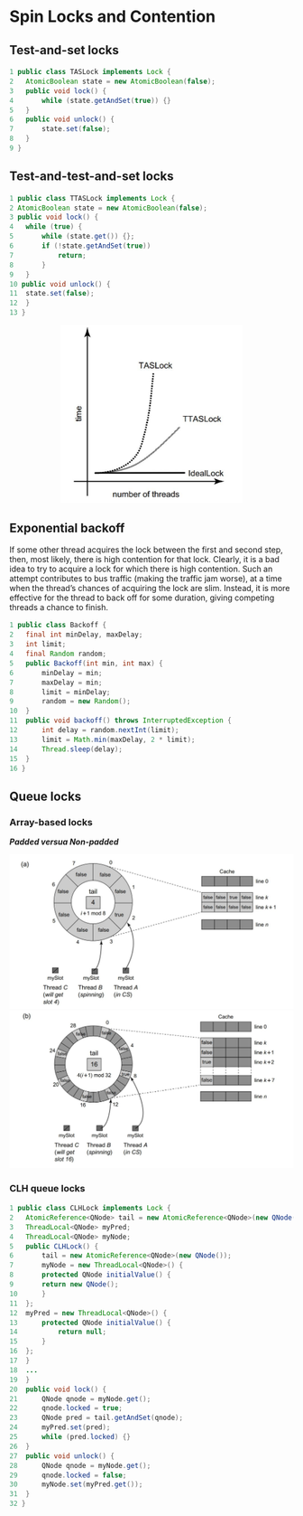# Spin Locks and Contention

## Test-and-set locks

```Java
1 public class TASLock implements Lock {
2 	AtomicBoolean state = new AtomicBoolean(false);
3 	public void lock() {
4 		while (state.getAndSet(true)) {}
5 	}
6 	public void unlock() {
7 		state.set(false);
8 	}
9 }
```



## Test-and-test-and-set locks

```Java
1 public class TTASLock implements Lock {
2 AtomicBoolean state = new AtomicBoolean(false);
3 public void lock() {
4 	while (true) {
5 		while (state.get()) {};
6 		if (!state.getAndSet(true))
7 			return;
8 		}
9 	}
10 public void unlock() {
11 	state.set(false);
12 	}
13 }
```

<div>			<!--块级封装-->
    <center>	<!--将图片和文字居中-->
    <img src="media/tts.jpg"
         alt="无法显示图片"
         style="zoom:50%"/>
    <br>		<!--换行-->
    </center>
</div>

## Exponential backoff

If some other thread acquires the lock between the first and second step, then, most likely, there is high contention for that lock. Clearly, it is a bad idea to try to acquire a lock for which there is high contention. Such an attempt contributes to bus traffic (making the traffic jam worse), at a time when the thread’s chances of acquiring the lock are slim. Instead, it is more effective for the thread to back off for some duration, giving competing threads a chance to finish.

```Java
1 public class Backoff {
2 	final int minDelay, maxDelay;
3 	int limit;
4 	final Random random;
5 	public Backoff(int min, int max) {
6 		minDelay = min;
7 		maxDelay = min;
8 		limit = minDelay;
9 		random = new Random();
10 	}
11 	public void backoff() throws InterruptedException {
12 		int delay = random.nextInt(limit);
13 		limit = Math.min(maxDelay, 2 * limit);
14 		Thread.sleep(delay);
15 	}
16 }
```



## Queue locks

### Array-based locks

***Padded versua Non-padded***

<div>			<!--块级封装-->
    <center>	<!--将图片和文字居中-->
    <img src="media/withoutpad.jpg"
         alt="无法显示图片"
         style="zoom:50%"/>
    <br>		<!--换行-->
    </center>
</div>

<div>			<!--块级封装-->
    <center>	<!--将图片和文字居中-->
    <img src="media/withpad.jpg"
         alt="无法显示图片"
         style="zoom:50%"/>
    <br>		<!--换行-->
    </center>
</div>

### CLH queue locks

```Java
1 public class CLHLock implements Lock {
2 	AtomicReference<QNode> tail = new AtomicReference<QNode>(new QNode());
3 	ThreadLocal<QNode> myPred;
4 	ThreadLocal<QNode> myNode;
5 	public CLHLock() {
6 		tail = new AtomicReference<QNode>(new QNode());
7 		myNode = new ThreadLocal<QNode>() {
8 		protected QNode initialValue() {
9 		return new QNode();
10 		}
11 	};
12 	myPred = new ThreadLocal<QNode>() {
13 		protected QNode initialValue() {
14 			return null;
15 		}
16 	};
17 	}
18 	...
19 	}
20 	public void lock() {
21 		QNode qnode = myNode.get();
22 		qnode.locked = true;
23 		QNode pred = tail.getAndSet(qnode);
24 		myPred.set(pred);
25 		while (pred.locked) {}
26 	}
27 	public void unlock() {
28 		QNode qnode = myNode.get();
29 		qnode.locked = false;
30 		myNode.set(myPred.get());
31 	}
32 }
```

